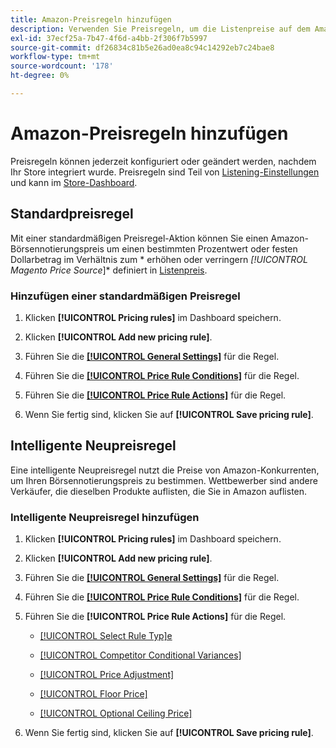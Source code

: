 ```yaml
---
title: Amazon-Preisregeln hinzufügen
description: Verwenden Sie Preisregeln, um die Listenpreise auf dem Amazon Marketplace für Ihren Commerce-Produktkatalog zu verwalten.
exl-id: 37ecf25a-7b47-4f6d-a4bb-2f306f7b5997
source-git-commit: df26834c81b5e26ad0ea8c94c14292eb7c24bae8
workflow-type: tm+mt
source-wordcount: '178'
ht-degree: 0%

---
```


# Amazon-Preisregeln hinzufügen

Preisregeln können jederzeit konfiguriert oder geändert werden, nachdem Ihr Store integriert wurde. Preisregeln sind Teil von [Listening-Einstellungen](./listing-settings.md) und kann im [Store-Dashboard](./amazon-store-dashboard.md).

## Standardpreisregel

Mit einer standardmäßigen Preisregel-Aktion können Sie einen Amazon-Börsennotierungspreis um einen bestimmten Prozentwert oder festen Dollarbetrag im Verhältnis zum * erhöhen oder verringern *[!UICONTROL Magento Price Source*]* definiert in [Listenpreis](./listing-price.md).

### Hinzufügen einer standardmäßigen Preisregel

1. Klicken **[!UICONTROL Pricing rules]** im Dashboard speichern.

1. Klicken **[!UICONTROL Add new pricing rule]**.

1. Führen Sie die **[[!UICONTROL General Settings]](./pricing-rule-general-settings.md)** für die Regel.

1. Führen Sie die **[[!UICONTROL Price Rule Conditions]](./pricing-rule-conditions.md)** für die Regel.

1. Führen Sie die **[[!UICONTROL Price Rule Actions]](./standard-price-rules.md)** für die Regel.

1. Wenn Sie fertig sind, klicken Sie auf **[!UICONTROL Save pricing rule]**.

## Intelligente Neupreisregel

Eine intelligente Neupreisregel nutzt die Preise von Amazon-Konkurrenten, um Ihren Börsennotierungspreis zu bestimmen. Wettbewerber sind andere Verkäufer, die dieselben Produkte auflisten, die Sie in Amazon auflisten.

### Intelligente Neupreisregel hinzufügen

1. Klicken **[!UICONTROL Pricing rules]** im Dashboard speichern.

1. Klicken **[!UICONTROL Add new pricing rule]**.

1. Führen Sie die **[[!UICONTROL General Settings]](./pricing-rule-general-settings.md)** für die Regel.

1. Führen Sie die **[[!UICONTROL Price Rule Conditions]](./pricing-rule-conditions.md)** für die Regel.

1. Führen Sie die **[!UICONTROL Price Rule Actions]** für die Regel.

   - [[!UICONTROL Select Rule Typ]e](./intelligent-repricing-rules.md)

   - [[!UICONTROL Competitor Conditional Variances]](./competitor-conditional-variances.md)

   - [[!UICONTROL Price Adjustment]](./price-adjustment.md)

   - [[!UICONTROL Floor Price]](./floor-price.md)

   - [[!UICONTROL Optional Ceiling Price]](./optional-ceiling-price.md)

1. Wenn Sie fertig sind, klicken Sie auf **[!UICONTROL Save pricing rule]**.
